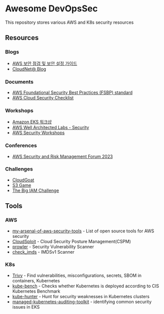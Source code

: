# Awesome DevOpsSec

This repository stores various AWS and K8s security resources

## Resources

### Blogs
- [AWS 보안 점검 및 보안 설정 가이드](https://rogue-gouda-f87.notion.site/AWS-de0b5749d03b464ea2e555cba3974d0b)
- [CloudNet@ Blog](https://gasidaseo.notion.site/gasidaseo/CloudNet-Blog-c9dfa44a27ff431dafdd2edacc8a1863)

### Documents
- [AWS Foundational Security Best Practices (FSBP) standard](https://docs.aws.amazon.com/securityhub/latest/userguide/fsbp-standard.html?fbclid=IwAR1G_Me8JWLdln5QdCbtOobzLkbG5pNtZX3RhkxXWynZa6ZIMsadtE5ZkWc_aem_th_AcNTJ4ku8j1NdTdF8W3tjUKcBGe0vWbKvIQNV3ibO00ezQaBCG8PyGYu5Tf35q8mt1s)
- [AWS Cloud Security Checklist](https://securitycipher.com/aws-security-checklist/)

### Workshops
- [Amazon EKS 워크샵](https://awskrug.github.io/eks-workshop/)
- [AWS Well Architected Labs - Security](https://wellarchitectedlabs.com/security/)
- [AWS Security Workshops](https://awssecworkshops.com/)

### Conferences
- [AWS Security and Risk Management Forum 2023](https://www.awssecevents.com/ondemandtracks/)

### Challenges
- [CloudGoat](https://github.com/RhinoSecurityLabs/cloudgoat)
- [S3 Game](http://s3game-level1.s3-website.us-east-2.amazonaws.com/level1.html)
- [The Big IAM Challenge](https://bigiamchallenge.com/challenge/1)

## Tools
### AWS
- [my-arsenal-of-aws-security-tools](https://github.com/toniblyx/my-arsenal-of-aws-security-tools) - List of open source tools for AWS security
- [CloudSploit](https://github.com/aquasecurity/cloudsploit) - Cloud Security Posture Management(CSPM) 
- [prowler](https://github.com/prowler-cloud/prowler) - Security Vulnerability Scanner
- [check_imds](https://github.com/zer0-kr/SecOpsTools/blob/main/aws/check_imds.py) - IMDSv1 Scanner

### K8s
- [Trivy](https://github.com/aquasecurity/trivy) - Find vulnerabilities, misconfigurations, secrets, SBOM in containers, Kubernetes
- [kube-bench](https://github.com/aquasecurity/kube-bench) - Checks whether Kubernetes is deployed according to CIS Kubernetes Benchmark 
- [kube-hunter](https://github.com/aquasecurity/kube-hunter) - Hunt for security weaknesses in Kubernetes clusters
- [managed-kubernetes-auditing-toolkit](https://github.com/DataDog/managed-kubernetes-auditing-toolkit) - identifying common security issues in EKS
